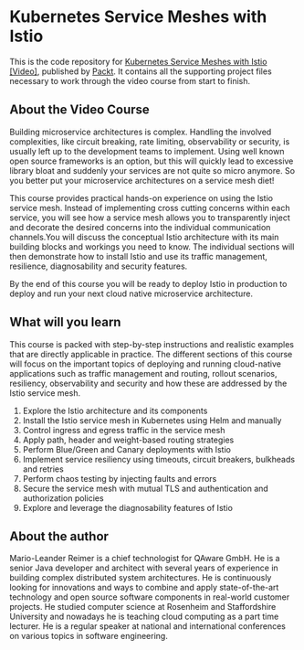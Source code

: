 # Kubernetes Service Meshes with Istio

This is the code repository for [Kubernetes Service Meshes with Istio [Video]](), published by [Packt](https://www.packtpub.com/?utm_source=github). It contains all the supporting project files necessary to work through the video course from start to finish.

## About the Video Course

Building microservice architectures is complex. Handling the involved complexities, like circuit breaking, rate limiting, observability or security, is usually left up to the development teams to implement. Using well known open source frameworks is an option, but this will quickly lead to excessive library bloat and suddenly your services are not quite so micro anymore. So you better put your microservice architectures on a service mesh diet!

This course provides practical hands-on experience on using the Istio service mesh. Instead of implementing cross cutting concerns within each service, you will see how a service mesh allows you to transparently inject and decorate the desired concerns into the individual communication channels.You will discuss the conceptual Istio architecture with its main building blocks and workings you need to know. The individual sections will then demonstrate how to install Istio and use its traffic management, resilience, diagnosability and security features.

By the end of this course you will be ready to deploy Istio in production to deploy and run your next cloud native microservice architecture.

## What will you learn

This course is packed with step-by-step instructions and realistic examples that are directly applicable in practice. The different sections of this course will focus on the important topics of deploying and running cloud-native applications such as traffic management and routing, rollout scenarios, resiliency, observability and security and how these are addressed by the Istio service mesh.

1. Explore the Istio architecture and its components
2. Install the Istio service mesh in Kubernetes using Helm and manually
3. Control ingress and egress traffic in the service mesh
4. Apply path, header and weight-based routing strategies
5. Perform Blue/Green and Canary deployments with Istio
6. Implement service resiliency using timeouts, circuit breakers, bulkheads and retries
7. Perform chaos testing by injecting faults and errors
8. Secure the service mesh with mutual TLS and authentication and authorization policies
9. Explore and leverage the diagnosability features of Istio

## About the author

Mario-Leander Reimer is a chief technologist for QAware GmbH. He is a senior Java developer and architect with several years of experience in building complex distributed system architectures. He is continuously looking for innovations and ways to combine and apply state-of-the-art technology and open source software components in real-world customer projects. He studied computer science at Rosenheim and Staffordshire University and nowadays he is teaching cloud computing as a part time lecturer. He is a regular speaker at national and international conferences on various topics in software engineering.
